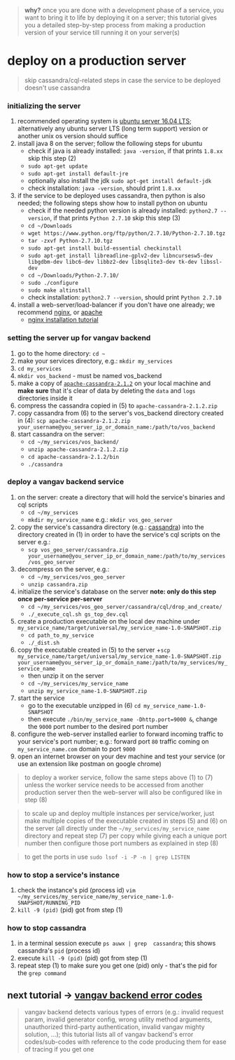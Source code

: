 
> **why?** once you are done with a development phase of a service, you want to bring it to life by deploying it on a server; this tutorial gives you a detailed step-by-step process from making a production version of your service till running it on your server(s)

# deploy on a production server

> skip cassandra/cql-related steps in case the service to be deployed doesn't use cassandra

### initializing the server
1. recommended operating system is [ubuntu server 16.04 LTS](https://www.ubuntu.com/server); alternatively any ubuntu server LTS (long term support) version or another unix os version should suffice
2. install java 8 on the server; follow the following steps for ubuntu
    + check if java is already installed: `java -version`, if that prints `1.8.xx` skip this step (2)
    + `sudo apt-get update`
    + `sudo apt-get install default-jre`
    + optionally also install the jdk `sudo apt-get install default-jdk`
    + check installation: `java -version`, should print `1.8.xx`
3. if the service to be deployed uses cassandra, then python is also needed; the following steps show how to install python on ubuntu
    + check if the needed python version is already installed: `python2.7 --version`, if that prints `Python 2.7.10` skip this step (3)
    + `cd ~/Downloads`
    + `wget https://www.python.org/ftp/python/2.7.10/Python-2.7.10.tgz`
    + `tar -zxvf Python-2.7.10.tgz`
    + `sudo apt-get install build-essential checkinstall`
    + `sudo apt-get install libreadline-gplv2-dev libncursesw5-dev libgdbm-dev libc6-dev libbz2-dev libsqlite3-dev tk-dev libssl-dev`
    + `cd ~/Downloads/Python-2.7.10/`
    + `sudo ./configure`
    + `sudo make altinstall`
    + check installation: `python2.7 --version`, should print `Python 2.7.10`
4. install a web-server/load-balancer if you don't have one already; we recommend [nginx](https://www.nginx.com/), or [apache](https://httpd.apache.org/)
    + [nginx installation tutorial](https://www.digitalocean.com/community/tutorials/how-to-install-nginx-on-ubuntu-16-04)

### setting the server up for vangav backend

1. go to the home directory: `cd ~`
2. make your services directory, e.g.: `mkdir my_services`
3. `cd my_services`
4. `mkdir vos_backend` - must be named vos_backend
5. make a copy of [`apache-cassandra-2.1.2`](https://github.com/vangav/vos_backend/tree/master/apache-cassandra-2.1.2) on your local machine and **make sure** that it's clear of data by deleting the `data` and `logs` directories inside it
6. compress the cassandra copied in (5) to `apache-cassandra-2.1.2.zip`
7. copy cassandra from (6) to the server's vos_backend directory created in (4): `scp apache-cassandra-2.1.2.zip your_username@you_server_ip_or_domain_name:/path/to/vos_backend`
8. start cassandra on the server:
    + `cd ~/my_services/vos_backend/`
    + `unzip apache-cassandra-2.1.2.zip`
    + `cd apache-cassandra-2.1.2/bin`
    + `./cassandra`

### deploy a vangav backend service

1. on the server: create a directory that will hold the service's binaries and cql scripts
    + `cd ~/my_services`
    + `mkdir my_service_name` e.g.: `mkdir vos_geo_server`
2. copy the service's cassandra directory (e.g.: [cassandra](https://github.com/vangav/vos_geo_server/tree/master/cassandra)) into the directory created in (1) in order to have the service's cql scripts on the server e.g.:
    + `scp vos_geo_server/cassandra.zip your_username@you_server_ip_or_domain_name:/path/to/my_services/vos_geo_server`
3. decompress on the server, e.g.:
    + `cd ~/my_services/vos_geo_server`
    + `unzip cassandra.zip`
4. initialize the service's database on the server **note: only do this step once per-service per-server**
    + `cd ~/my_services/vos_geo_server/cassandra/cql/drop_and_create/`
    + `./_execute_cql.sh gs_top_dev.cql`
5. create a production executable on the local dev machine under `my_service_name/target/universal/my_service_name-1.0-SNAPSHOT.zip`
    + `cd path_to_my_service`
    + `./_dist.sh`
6. copy the executable created in (5) to the server
    +`scp my_service_name/target/universal/my_service_name-1.0-SNAPSHOT.zip your_username@you_server_ip_or_domain_name:/path/to/my_services/my_service_name`
    + then unzip it on the server
    + `cd ~/my_services/my_service_name`
    + `unzip my_service_name-1.0-SNAPSHOT.zip`
7. start the service
    + go to the executable unzipped in (6) `cd my_service_name-1.0-SNAPSHOT`
    + then execute `./bin/my_service_name -Dhttp.port=9000 &`, change the `9000` port number to the desired port number
8. configure the web-server installed earlier to forward incoming traffic to your service's port number; e.g.: forward port `80` traffic coming on `my_service_name.com` domain to port `9000`
9. open an internet browser on your dev machine and test your service (or use an extension like postman on google chrome)

> to deploy a worker service, follow the same steps above (1) to (7) unless the worker service needs to be accessed from another production server then the web-server will also be configured like in step (8)

> to scale up and deploy multiple instances per service/worker, just make multiple copies of the executable created in steps (5) and (6) on the server (all directly under the `~/my_services/my_service_name` directory and repeat step (7) per copy while giving each a unique port number then configure those port numbers as explained in step (8)

> to get the ports in use `sudo lsof -i -P -n | grep LISTEN`

### how to stop a service's instance
1. check the instance's pid (process id) `vim ~/my_services/my_service_name/my_service_name-1.0-SNAPSHOT/RUNNING_PID`
2. `kill -9 (pid)` (pid) got from step (1)

### how to stop cassandra
1. in a terminal session execute `ps auwx | grep  cassandra`; this shows cassandra's `pid` (process id)
2. execute `kill -9 (pid)` (pid) got from step (1)
3. repeat step (1) to make sure you get one (pid) only - that's the pid for the `grep command`

## next tutorial -> [vangav backend error codes](https://github.com/vangav/vos_backend/blob/master/README/10_error_codes.md)
> vangav backend detects various types of errors (e.g.: invalid request param, invalid generator config, wrong utility method arguments, unauthorized third-party authentication, invalid vangav mighty solution, ...); this tutorial lists all of vangav backend's error codes/sub-codes with reference to the code producing them for ease of tracing if you get one
